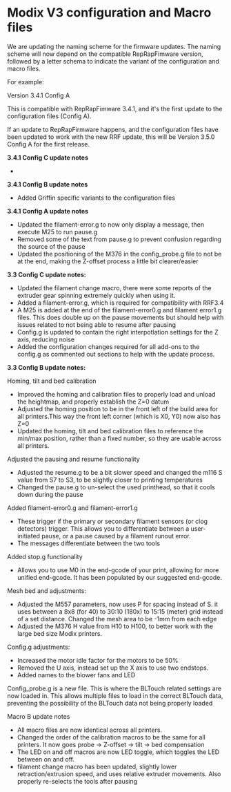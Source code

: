 # Modix V3 configuration and Macro files

We are updating the naming scheme for the firmware updates. The naming scheme will now depend on the compatible RepRapFimware version, followed by a letter schema to indicate the variant of the configuration and macro files.

For example:

Version 3.4.1 Config A

This is compatible with RepRapFimware 3.4.1, and it's the first update to the configuration files (Config A).

If an update to RepRapFirmware happens, and the configuration files have been updated to work with the new RRF update, this will be Version 3.5.0 Config A for the first release.

**3.4.1 Config C update notes** 

-

**3.4.1 Config B update notes**

- Added Griffin specific variants to the configuration files

**3.4.1 Config A update notes**

- Updated the filament-error.g to now only display a message, then execute M25 to run pause.g
- Removed some of the text from pause.g to prevent confusion regarding the source of the pause
- Updated the positioning of the M376 in the config_probe.g file to not be at the end, making the Z-offset process a little bit clearer/easier

**3.3 Config C update notes:**
- Updated the filament change macro, there were some reports of the extruder gear spinning extremely quickly when using it.
- Added a filament-error.g, which is required for compatibility with RRF3.4
- A M25 is added at the end of the filament-error0.g and filament error1.g files. This does double up on the pause movements but should help with issues related to not being able to resume after pausing
- Config.g is updated to contain the right interpotlation settings for the Z axis, reducing noise
- Added the configuration changes required for all add-ons to the config.g as commented out sections to help with the update process.

**3.3 Config B update notes:**

Homing, tilt and bed calibration
- Improved the homing and calibration files to properly load and unload the heightmap, and properly establish the Z=0 datum
- Adjusted the homing position to be in the front left of the build area for all printers.This way the front left corner (which is X0, Y0) now also has Z=0
- Updated the homing, tilt and bed calibration files to reference the min/max position, rather than a fixed number, so they are usable across all printers.

Adjusted the pausing and resume functionality
- Adjusted the resume.g to be a bit slower speed and changed the m116 S value from S7 to S3, to be slightly closer to printing temperatures 
- Changed the pause.g to un-select the used printhead, so that it cools down during the pause

Added filament-error0.g and filament-error1.g
- These trigger if the primary or secondary filament sensors (or clog detectors) trigger. This allows you to differentiate between a user-initiated pause, or a pause caused by a filament runout error.
- The messages differentiate between the two tools

Added stop.g functionality
- Allows you to use M0 in the end-gcode of your print, allowing for more unified end-gcode. It has been populated by our suggested end-gcode.

Mesh bed and adjustments:
- Adjusted the M557 parameters, now uses P for spacing instead of S. it uses between a 8x8 (for 40) to 30:10 (180x) to 15:15 (meter) grid instead of a set distance. Changed the mesh area to be -1mm from each edge
- Adjusted the M376 H value from H10 to H100, to better work with the large bed size  Modix printers.

Config.g adjustments:
- Increased the motor idle factor for the motors to be 50%
- Removed the U axis, instead set up the X axis to use two endstops.
- Added names to the blower fans and LED

Config_probe.g is a new file. This is where the BLTouch related settings are now loaded in. This allows multiple files to load in the correct BLTouch data, preventing the possibility of the BLTouch data not being properly loaded

Macro B update notes

- All macro files are now identical across all printers. 
- Changed the order of the calibration macros to be the same for all printers. It now goes probe -> Z-offset -> tilt -> bed compensation
- The LED on and off macros are now LED toggle, which toggles the LED between on and off.
- filament change macro has been updated, slightly lower retraction/extrusion speed, and uses relative extruder movements. Also properly re-selects the tools after pausing